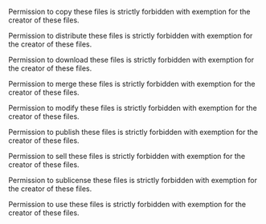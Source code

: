 Permission to copy these files is strictly forbidden with exemption for the creator of these files.

Permission to distribute these files is strictly forbidden with exemption for the creator of these files.

Permission to download these files is strictly forbidden with exemption for the creator of these files.

Permission to merge these files is strictly forbidden with exemption for the creator of these files.

Permission to modify these files is strictly forbidden with exemption for the creator of these files.

Permission to publish these files is strictly forbidden with exemption for the creator of these files.

Permission to sell these files is strictly forbidden with exemption for the creator of these files.

Permission to sublicense these files is strictly forbidden with exemption for the creator of these files.

Permission to use these files is strictly forbidden with exemption for the creator of these files.
